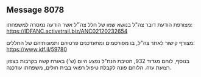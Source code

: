 ## Message 8078

מצורפת הודעת דובר צה"ל בנושא שמו של חלל צה״ל אשר הודעה נמסרה למשפחתו: https://IDFANC.activetrail.biz/ANC02120232654

מצורף קישור לאתר צה"ל, בו מפורסמים ומתעדכנים פרטיהם ותמונותיהם של החללים: https://www.idf.il/59780

בנוסף, לוחם מגדוד 932, חטיבת הנח"ל נפצע היום (ש׳) באורח קשה בקרבות בצפון רצועת עזה.
הלוחם פונה לקבלת טיפול רפואי בבית חולים, משפחתו עודכנה.

